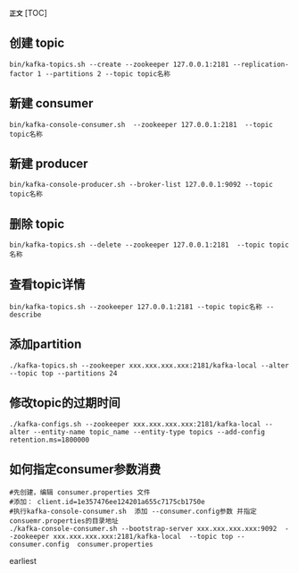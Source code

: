 **`正文`**
[TOC]

## 创建 topic
```shell
bin/kafka-topics.sh --create --zookeeper 127.0.0.1:2181 --replication-factor 1 --partitions 2 --topic topic名称
```

## 新建 consumer
```shell
bin/kafka-console-consumer.sh  --zookeeper 127.0.0.1:2181  --topic topic名称
```

## 新建 producer
```shell
bin/kafka-console-producer.sh --broker-list 127.0.0.1:9092 --topic topic名称
```

## 删除 topic
```shell
bin/kafka-topics.sh --delete --zookeeper 127.0.0.1:2181  --topic topic名称
```

## 查看topic详情
```shell
bin/kafka-topics.sh --zookeeper 127.0.0.1:2181 --topic topic名称 --describe
```

## 添加partition
```shell
./kafka-topics.sh --zookeeper xxx.xxx.xxx.xxx:2181/kafka-local --alter --topic top --partitions 24
```

## 修改topic的过期时间
```shell
./kafka-configs.sh --zookeeper xxx.xxx.xxx.xxx:2181/kafka-local --alter --entity-name topic_name --entity-type topics --add-config retention.ms=1800000
```




## 如何指定consumer参数消费
```shell
#先创建，编辑 consumer.properties 文件
#添加： client.id=1e357476ee124201a655c7175cb1750e
#执行kafka-console-consumer.sh  添加 --consumer.config参数 并指定consuemr.properties的目录地址
./kafka-console-consumer.sh --bootstrap-server xxx.xxx.xxx.xxx:9092  --zookeeper xxx.xxx.xxx.xxx:2181/kafka-local  --topic top --consumer.config  consumer.properties
```


earliest




